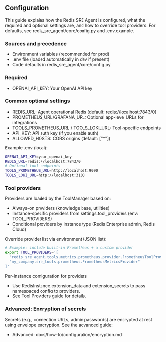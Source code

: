 ## Configuration

This guide explains how the Redis SRE Agent is configured, what the required and optional settings are, and how to override tool providers. For defaults, see redis_sre_agent/core/config.py and .env.example.

### Sources and precedence
- Environment variables (recommended for prod)
- .env file (loaded automatically in dev if present)
- Code defaults in redis_sre_agent/core/config.py

### Required
- OPENAI_API_KEY: Your OpenAI API key

### Common optional settings
- REDIS_URL: Agent operational Redis (default: redis://localhost:7843/0)
- PROMETHEUS_URL/GRAFANA_URL: Optional app-level URLs for integrations
- TOOLS_PROMETHEUS_URL / TOOLS_LOKI_URL: Tool-specific endpoints
- API_KEY: API auth key (if you enable auth)
- ALLOWED_HOSTS: CORS origins (default: ["*"])

Example .env (local):
```bash
OPENAI_API_KEY=your_openai_key
REDIS_URL=redis://localhost:7843/0
# Optional tool endpoints
TOOLS_PROMETHEUS_URL=http://localhost:9090
TOOLS_LOKI_URL=http://localhost:3100
```

### Tool providers
Providers are loaded by the ToolManager based on:
- Always-on providers (knowledge base, utilities)
- Instance-specific providers from settings.tool_providers (env: TOOL_PROVIDERS)
- Conditional providers by instance type (Redis Enterprise admin, Redis Cloud)

Override provider list via environment (JSON list):
```bash
# Example: include built-in Prometheus + a custom provider
export TOOL_PROVIDERS='[
  "redis_sre_agent.tools.metrics.prometheus.provider.PrometheusToolProvider",
  "my_company.sre_tools.prometheus.PrometheusMetricsProvider"
]'
```

Per-instance configuration for providers
- Use RedisInstance.extension_data and extension_secrets to pass namespaced config to providers.
- See Tool Providers guide for details.

### Advanced: Encryption of secrets
Secrets (e.g., connection URLs, admin passwords) are encrypted at rest using envelope encryption. See the advanced guide:
- Advanced: docs/how-to/configuration/encryption.md
